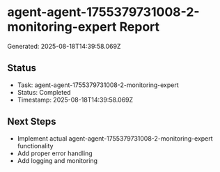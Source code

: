 # agent-agent-1755379731008-2-monitoring-expert Report

Generated: 2025-08-18T14:39:58.069Z

## Status
- Task: agent-agent-1755379731008-2-monitoring-expert
- Status: Completed
- Timestamp: 2025-08-18T14:39:58.069Z

## Next Steps
- Implement actual agent-agent-1755379731008-2-monitoring-expert functionality
- Add proper error handling
- Add logging and monitoring
